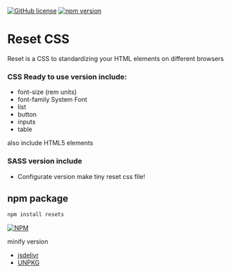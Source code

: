 [![GitHub license](https://img.shields.io/badge/license-MIT-blue.svg)](https://raw.githubusercontent.com/rholo/resets/master/LICENSE)
[![npm version](https://badge.fury.io/js/css-resets.svg)](https://badge.fury.io/js/css-resets)
# Reset CSS

Reset is a CSS to standardizing your HTML elements on different browsers

### CSS Ready to use version include:
  - font-size (rem units)
  - font-family System Font
  - list
  - button
  - inputs
  - table

also include HTML5 elements

### SASS version include
  - Configurate version make tiny reset css file!
  
## npm package
```sh
npm install resets
```
[![NPM](https://nodei.co/npm/css-resets.png?downloads=true&stars=true)](https://nodei.co/npm/css-resets/)


minify version

  - [jsdelivr]
  - [UNPKG]

   [jsdelivr]: <https://cdn.jsdelivr.net/npm/css-resets@1.0.4/reset.min.css>
   [UNPKG]: <https://unpkg.com/css-resets@1.0.4/reset.min.css>
